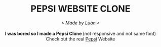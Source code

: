 <div align="center"> <h1> PEPSI WEBSITE CLONE </h1> 
 > <i> Made by Luan </i> <
<br>
<br>
<b> I was bored so I made a Pepsi Clone </b>
(not responsive and not same font)
Check out the real <a href="https://pepsi.de/">Pepsi</a> Website
</div>
